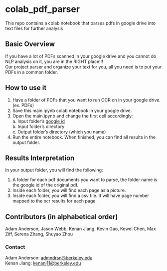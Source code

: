 # colab_pdf_parser
This repo contains a colab notebook that parses pdfs in google drive into text files for further analysis
## Basic Overview
If you have a lot of PDFs scanned in your google drive and you cannot do NLP analysis on it, you are in the RIGHT place!!!<br />
Our project parser and organize your text for you, all you need is to put your PDFs in a common folder.
## How to use it
 1. Have a folder of PDFs that you want to run OCR on in your google drive. (ex. PDFs) 
 2. Save this main.ipynb colab notebook in your google drive. 
 3. Open the main.ipynb and change the first cell accordingly:<br />
    a. Input folder’s [google id](https://ploi.io/documentation/mysql/where-do-i-get-google-drive-folder-id)<br />
    b. Input folder’s directory<br />
    c. Output folder’s directory (which you name)
 4. Run the entire notebook. When finished, you can find all results in the output folder.
## Results Interpretation 
In your output folder, you will find the following:
  1. A folder for each pdf documents you want to parse, the folder name is the google id of the original pdf.
  2. Inside each folder, you will find each page as a picture.
  3. Inside each folder, you will find a csv file. It will have page number mapped to the ocr results for each page.
## Contributors (in alphabetical order)
Adam Anderson, Jason Webb, Kenan Jiang, Kevin Gao, Kewei Chen, Max Ziff, Serena Zhang, Shuyao Zhou
### Contact
Adam Anderson: admndrsn@berkeley.edu<br />
Kenan Jiang: kenanj11@berkeley.edu
